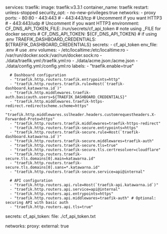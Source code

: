 services:
  traefik:
    image: traefik:v3.3.1
    container_name: traefik
    restart: unless-stopped
    security_opt:
      - no-new-privileges:true
    networks:
      - proxy
    ports:
      - 80:80
      - 443:443
      # - 443:443/tcp # Uncomment if you want HTTP3
      # - 443:443/udp # Uncomment if you want HTTP3
    environment:
      CF_DNS_API_TOKEN_FILE: /run/secrets/cf_api_token # note using _FILE for docker secrets
      # CF_DNS_API_TOKEN: ${CF_DNS_API_TOKEN} # if using .env
      TRAEFIK_DASHBOARD_CREDENTIALS: ${TRAEFIK_DASHBOARD_CREDENTIALS}
    secrets:
      - cf_api_token
    env_file: .env # use .env
    volumes:
      - /etc/localtime:/etc/localtime:ro
      - /var/run/docker.sock:/var/run/docker.sock:ro
      - ./data/traefik.yml:/traefik.yml:ro
      - ./data/acme.json:/acme.json
      - ./data/config.yml:/config.yml:ro
    labels:
      - "traefik.enable=true"
      
      # Dashboard configuration
      - "traefik.http.routers.traefik.entrypoints=http"
      - "traefik.http.routers.traefik.rule=Host(`traefik-dashboard.katawarna.id`)"
      - "traefik.http.middlewares.traefik-auth.basicauth.users=${TRAEFIK_DASHBOARD_CREDENTIALS}"
      - "traefik.http.middlewares.traefik-https-redirect.redirectscheme.scheme=https"
      - "traefik.http.middlewares.sslheader.headers.customrequestheaders.X-Forwarded-Proto=https"
      - "traefik.http.routers.traefik.middlewares=traefik-https-redirect"
      - "traefik.http.routers.traefik-secure.entrypoints=https"
      - "traefik.http.routers.traefik-secure.rule=Host(`traefik-dashboard.katawarna.id`)"
      - "traefik.http.routers.traefik-secure.middlewares=traefik-auth"
      - "traefik.http.routers.traefik-secure.tls=true"
      - "traefik.http.routers.traefik-secure.tls.certresolver=cloudflare"
      - "traefik.http.routers.traefik-secure.tls.domains[0].main=katawarna.id"
      - "traefik.http.routers.traefik-secure.tls.domains[0].sans=*.katawarna.id"
      - "traefik.http.routers.traefik-secure.service=api@internal"

      # API configuration
      - "traefik.http.routers.api.rule=Host(`traefik-api.katawarna.id`)"
      - "traefik.http.routers.api.service=api@internal"
      - "traefik.http.routers.api.entrypoints=https"
      - "traefik.http.routers.api.middlewares=traefik-auth" # Optional: securing API with basic auth
      - "traefik.http.routers.api.tls=true"

secrets:
  cf_api_token:
    file: ./cf_api_token.txt

networks:
  proxy:
    external: true

